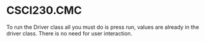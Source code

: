 # CSCI230.CMC
To run the Driver class all you must do is press run, values are already in the driver class. There is no need for user interaction.
